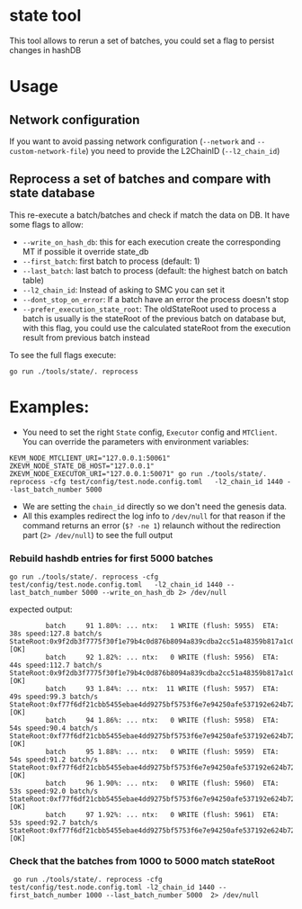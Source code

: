 # state tool

This tool allows to rerun a set of batches, you could set a flag to persist changes in hashDB

# Usage



## Network configuration
If you want to avoid passing network configuration (`--network` and `--custom-network-file`) you need to provide the L2ChainID (`--l2_chain_id`)

## Reprocess a set of batches and compare with state database
This re-execute a batch/batches and check if match the data on DB.
It have some flags to allow:
- `--write_on_hash_db`: this for each execution create the corresponding MT if possible
it override state_db
- `--first_batch`: first batch to process (default: 1)
- `--last_batch`: last batch to process (default: the highest batch on batch table)
- `--l2_chain_id`:  Instead of asking to SMC you can set it 
- `--dont_stop_on_error`: If a batch have an error the process doesn't stop
- `--prefer_execution_state_root`: The oldStateRoot used to process a batch is usually is the stateRoot of the previous batch on database but, with this flag, you could use the calculated stateRoot from the execution result from previous batch instead

To see the full flags execute:
```
go run ./tools/state/. reprocess 
```

# Examples:

- You need to set the right `State` config, `Executor` config and `MTClient`. You can override the parameters with environment variables: 
```
KEVM_NODE_MTCLIENT_URI="127.0.0.1:50061" ZKEVM_NODE_STATE_DB_HOST="127.0.0.1" ZKEVM_NODE_EXECUTOR_URI="127.0.0.1:50071" go run ./tools/state/. reprocess -cfg test/config/test.node.config.toml   -l2_chain_id 1440 --last_batch_number 5000
```
- We are setting the `chain_id` directly so we don't need the genesis data.
- All this examples redirect the log info to `/dev/null` for that reason if the command returns an error (`$? -ne 1`) relaunch without the redirection part (`2> /dev/null`) to see the full output

### Rebuild hashdb entries for first 5000 batches

```
go run ./tools/state/. reprocess -cfg test/config/test.node.config.toml   -l2_chain_id 1440 --last_batch_number 5000 --write_on_hash_db 2> /dev/null
```
expected output: 
```
         batch     91 1.80%: ... ntx:   1 WRITE (flush: 5955)  ETA:       38s speed:127.8 batch/s  StateRoot:0x9f2db3f7775f30f1e79b4c0d876b8094a839cdba2cc51a48359b817a1c07e09f [OK]
         batch     92 1.82%: ... ntx:   0 WRITE (flush: 5956)  ETA:       44s speed:112.7 batch/s  StateRoot:0x9f2db3f7775f30f1e79b4c0d876b8094a839cdba2cc51a48359b817a1c07e09f [OK]
         batch     93 1.84%: ... ntx:  11 WRITE (flush: 5957)  ETA:       49s speed:99.3 batch/s  StateRoot:0xf77f6df21cbb5455ebae4dd9275bf5753f6e7e94250afe537192e624b7291854 [OK]
         batch     94 1.86%: ... ntx:   0 WRITE (flush: 5958)  ETA:       54s speed:90.4 batch/s  StateRoot:0xf77f6df21cbb5455ebae4dd9275bf5753f6e7e94250afe537192e624b7291854 [OK]
         batch     95 1.88%: ... ntx:   0 WRITE (flush: 5959)  ETA:       54s speed:91.2 batch/s  StateRoot:0xf77f6df21cbb5455ebae4dd9275bf5753f6e7e94250afe537192e624b7291854 [OK]
         batch     96 1.90%: ... ntx:   0 WRITE (flush: 5960)  ETA:       53s speed:92.0 batch/s  StateRoot:0xf77f6df21cbb5455ebae4dd9275bf5753f6e7e94250afe537192e624b7291854 [OK]
         batch     97 1.92%: ... ntx:   0 WRITE (flush: 5961)  ETA:       53s speed:92.7 batch/s  StateRoot:0xf77f6df21cbb5455ebae4dd9275bf5753f6e7e94250afe537192e624b7291854 [OK]
```

### Check that the batches from 1000 to  5000 match stateRoot
```
 go run ./tools/state/. reprocess -cfg test/config/test.node.config.toml -l2_chain_id 1440 --first_batch_number 1000 --last_batch_number 5000  2> /dev/null
```
